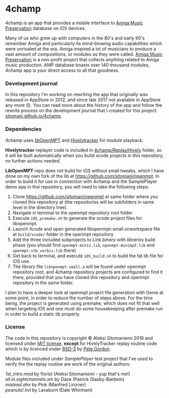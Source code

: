 # 4champ
4champ is an app that provides a mobile interface to [Amiga Music Preservation](http://amp.dascene.net) database on iOS devices.

Many of us who grew up with computers in the 80's and early 90's remember Amiga and particularly its mind-blowing audio capabilities which were unrivaled at the era. Amiga inspired a lot of musicians to 
produce a vast amount of compositions, or modules as they were called. [Amiga Music Preservation](http://amp.dascene.net) is a non-profit 
project that collects anything related to Amiga music production. AMP database boasts over 140 thousand modules, 4champ app is your direct access to all that goodness.

### Development journal

In this repository I'm working on rewriting the app that originally was released in AppStore in 2012, and since late 2017 not available in AppStore any more 😞. You can read more about the history of the app and follow the rewrite process on the development journal that I created for this project: [sitomani.github.io/4champ](https://sitomani.github.io/4champ).

### Dependencies
4champ uses [libOpenMPT](https://github.com/OpenMPT/openmpt) and [Hivelytracker](https://github.com/pete-gordon/hivelytracker) for module playback. 

**Hivelytracker** replayer code is included in [4champ/Replay/Hively](4champ/replay/hively) folder, so it will be built automatically when you build xcode projects in this repository, no further actions needed. 

**LibOpenMPT** repo does not build for iOS without small tweaks, which I have done on my own fork of the lib at https://github.com/sitomani/openmpt. In order to build it for use in connection with 4champ and the SamplePlayer demo app in thsi repository, you will need to take the following steps:

1. Clone https://github.com/sitomani/openmpt at same folder where you cloned this repository at (the repositories will be subfolders in same level in the directory tree).
2. Navigate in terminal to the openmpt repository root folder
3. Execute `iOS_premake.sh` to generate the xcode project files for libopenmpt.
4. Launch Xcode and open generated libopenmpt-small.xcworkspace file at `build/xcode/` folder in the openmpt repository
5. Add the three included subprojects to *Link binary with libraries* build phase (you should find `openmpt-miniz.lib`, `openmpt-minimp3.lib` and `openmpt-stb_vorbis.lib` there)
6. Get back to terminal, and execute `iOS_build.sh` to build the fat lib file for iOS use. 
7. The library file `libopenmpt-small.a` will be found under openmpt repository root, and 4champ repository projects are configured to find it there, provided that you have cloned this repository and openmpt repository in the same folder.

I plan to have a deeper look at openmpt project file generation with Genie at some point, in order to reduce the number of steps above. For the time being, the project is generated using premake, which does not fit that well when targeting iOS and one must do some housekeeping after premake run in order to build a static lib properly.

### License

The code in this repository is copyright © Aleksi Sitomaniemi 2018 and licensed under [MIT license](LICENSE), **except** for HivelyTracker replay routine code which is by licenced under [BSD-3](4champ/replay/hively/LICENSE) by [Pete Gordon](https://github.com/pete-gordon).

Module files included under *SamplePlayer* test project that I've used to verify the the replay routine are work of the original authors:

*1st_intro.mod* by florist (Aleksi Sitomaniemi - yup that's me!)<br/>
*all.in.eightchannels.xm* by Daze (Patrick Glasby-Baldwin)<br/>
*mislead.ahx* by Pink (Manfred Linzner)<br/>
*peanuts!.hvl* by Lavaburn (Dale Whinham)<br/>